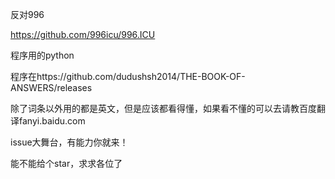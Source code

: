 反对996

https://github.com/996icu/996.ICU

程序用的python

程序在https://github.com/dudushsh2014/THE-BOOK-OF-ANSWERS/releases

除了词条以外用的都是英文，但是应该都看得懂，如果看不懂的可以去请教百度翻译fanyi.baidu.com

issue大舞台，有能力你就来！

能不能给个star，求求各位了
